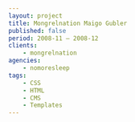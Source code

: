 ```yaml
---
layout: project
title: Mongrelnation Maigo Gubler
published: false
period: 2008-11 – 2008-12
clients:
    - mongrelnation
agencies:
    - nomoresleep
tags:
    - CSS
    - HTML
    - CMS
    - Templates
---
```

